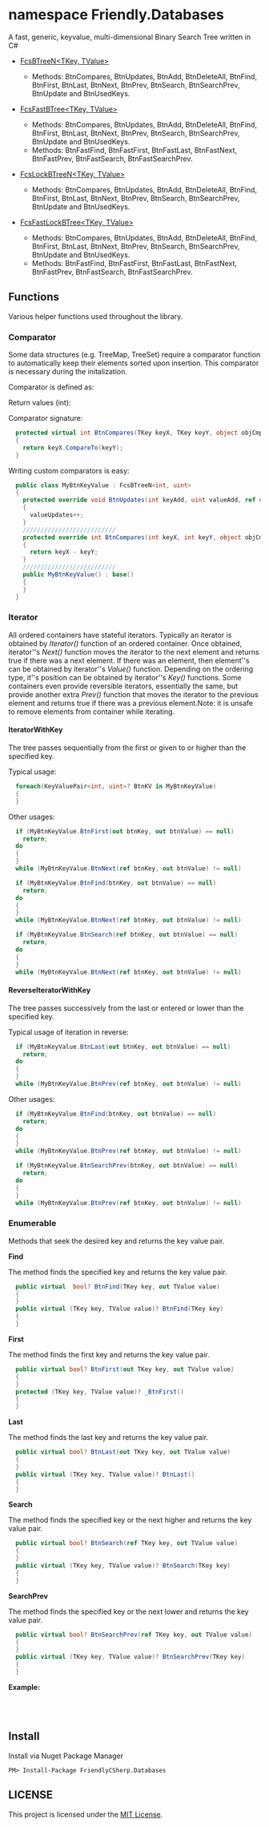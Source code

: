 # namespace Friendly.Databases

A fast, generic, keyvalue, multi-dimensional Binary Search Tree written in C#

 * [FcsBTreeN<TKey, TValue>](FcsBTreeN.cs)
   + Methods: BtnCompares, BtnUpdates, BtnAdd, BtnDeleteAll, BtnFind, BtnFirst, BtnLast, BtnNext, BtnPrev, BtnSearch, BtnSearchPrev, BtnUpdate and BtnUsedKeys.

 * [FcsFastBTree<TKey, TValue>](FcsFastBTreeN.cs)
   + Methods: BtnCompares, BtnUpdates, BtnAdd, BtnDeleteAll, BtnFind, BtnFirst, BtnLast, BtnNext, BtnPrev, BtnSearch, BtnSearchPrev, BtnUpdate and BtnUsedKeys.
   + Methods: BtnFastFind, BtnFastFirst, BtnFastLast, BtnFastNext, BtnFastPrev, BtnFastSearch, BtnFastSearchPrev.

 * [FcsLockBTreeN<TKey, TValue>](FcsLockBTreeN.cs)
   + Methods: BtnCompares, BtnUpdates, BtnAdd, BtnDeleteAll, BtnFind, BtnFirst, BtnLast, BtnNext, BtnPrev, BtnSearch, BtnSearchPrev, BtnUpdate and BtnUsedKeys.

 * [FcsFastLockBTree<TKey, TValue>](FcsFastLockBTreeN.cs)
   + Methods: BtnCompares, BtnUpdates, BtnAdd, BtnDeleteAll, BtnFind, BtnFirst, BtnLast, BtnNext, BtnPrev, BtnSearch, BtnSearchPrev, BtnUpdate and BtnUsedKeys.
   + Methods: BtnFastFind, BtnFastFirst, BtnFastLast, BtnFastNext, BtnFastPrev, BtnFastSearch, BtnFastSearchPrev.


## Functions
Various helper functions used throughout the library.

### Comparator
Some data structures (e.g. TreeMap, TreeSet) require a comparator function to automatically keep their elements sorted upon insertion. This comparator is necessary during the initalization.

Comparator is defined as:

Return values (int):

Comparator signature:

```cs
  protected virtual int BtnCompares(TKey keyX, TKey keyY, object objCmp)
  {
    return keyX.CompareTo(keyY);
  }
```

Writing custom comparators is easy:

```cs
  public class MyBtnKeyValue : FcsBTreeN<int, uint>
  {
    protected override void BtnUpdates(int keyAdd, uint valueAdd, ref uint valueUpdates, object objUpdates)
    {
      valueUpdates++;
    }
    //////////////////////////
    protected override int BtnCompares(int keyX, int keyY, object objCmp)
    {
      return keyX - keyY;
    }
    //////////////////////////
    public MyBtnKeyValue() : base()
    {
    }
  }
```

### Iterator

All ordered containers have stateful iterators. Typically an iterator is obtained by _Iterator()_ function of an ordered container. Once obtained, iterator''s _Next()_ function moves the iterator to the next element and returns true if there was a next element. If there was an element, then element''s can be obtained by iterator''s _Value()_ function. Depending on the ordering type, it''s position can be obtained by iterator''s _Key()_ functions. Some containers even provide reversible iterators, essentially the same, but provide another extra _Prev()_ function that moves the iterator to the previous element and returns true if there was a previous element.Note: it is unsafe to remove elements from container while iterating.

#### IteratorWithKey

The tree passes sequentially from the first or given to or higher than the specified key.

Typical usage:

```cs
  foreach(KeyValuePair<int, uint>? BtnKV in MyBtnKeyValue)
  {
  }
```

Other usages:

```cs
  if (MyBtnKeyValue.BtnFirst(out btnKey, out btnValue) == null)
    return;
  do
  {
  }
  while (MyBtnKeyValue.BtnNext(ref btnKey, out btnValue) != null)
```

```cs
  if (MyBtnKeyValue.BtnFind(btnKey, out btnValue) == null)
    return;
  do
  {
  }
  while (MyBtnKeyValue.BtnNext(ref btnKey, out btnValue) != null)
```

```cs
  if (MyBtnKeyValue.BtnSearch(ref btnKey, out btnValue) == null)
    return;
  do
  {
  }
  while (MyBtnKeyValue.BtnNext(ref btnKey, out btnValue) != null)
```

#### ReverseIteratorWithKey

The tree passes successively from the last or entered or lower than the specified key.

Typical usage of iteration in reverse:

```cs
  if (MyBtnKeyValue.BtnLast(out btnKey, out btnValue) == null)
    return;
  do
  {
  }
  while (MyBtnKeyValue.BtnPrev(ref btnKey, out btnValue) != null)
```

Other usages:

```cs
  if (MyBtnKeyValue.BtnFind(btnKey, out btnValue) == null)
    return;
  do
  {
  }
  while (MyBtnKeyValue.BtnPrev(ref btnKey, out btnValue) != null)
```

```cs
  if (MyBtnKeyValue.BtnSearchPrev(btnKey, out btnValue) == null)
    return;
  do
  {
  }
  while (MyBtnKeyValue.BtnPrev(ref btnKey, out btnValue) != null)
```

### Enumerable

Methods that seek the desired key and returns the key value pair.

**Find**

The method finds the specified key and returns the key value pair.

```cs
  public virtual  bool? BtnFind(TKey key, out TValue value)
  {
  }
  public virtual (TKey key, TValue value)? BtnFind(TKey key)
  {
  }
```

**First**

The method finds the first key and returns the key value pair.

```cs
  public virtual bool? BtnFirst(out TKey key, out TValue value)
  {
  }
  protected (TKey key, TValue value)? _BtnFirst()
  {
  }
```

**Last**

The method finds the last key and returns the key value pair.

```cs
  public virtual bool? BtnLast(out TKey key, out TValue value)
  {
  }
  public virtual (TKey key, TValue value)? BtnLast()
  {
  }
```

**Search**

The method finds the specified key or the next higher and returns the key value pair.

```cs
  public virtual bool? BtnSearch(ref TKey key, out TValue value)
  {
  }
  public virtual (TKey key, TValue value)? BtnSearch(TKey key)
  {
  }
```

**SearchPrev**

The method finds the specified key or the next lower and returns the key value pair.

```cs
  public virtual bool? BtnSearchPrev(ref TKey key, out TValue value)
  {
  }
  public virtual (TKey key, TValue value)? BtnSearchPrev(TKey key)
  {
  }
```

**Example:**

```cs
```
　
## Install
Install via Nuget Package Manager

```
PM> Install-Package FriendlyCSherp.Databases
```

## LICENSE
This project is licensed under the [MIT License](LICENSE).
